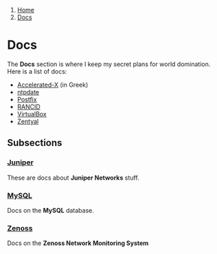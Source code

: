 <!-- -
Title: Docs
Description: Marios Zindilis's Docs 
First Published: 2014-06-30
- -->

<ol class="breadcrumb" itemprop="breadcrumb">
	<li><a href="/">Home</a></li>
	<li><a href="/docs/">Docs</a></li>
</ol>

Docs
====

The **Docs** section is where I keep my secret plans for world domination. Here 
is a list of docs:

*   [Accelerated-X](/docs/accelerated-x.el.html) (in Greek)
*   [ntpdate](/docs/ntpdate.html)
*   [Postfix](/docs/postfix.html)
*   [RANCID](/docs/rancid.html)
*   [VirtualBox](/docs/virtualbox.html)
*   [Zentyal](/docs/zentyal.html)

Subsections
-----------

### [Juniper](/docs/juniper/)
These are docs about **Juniper Networks** stuff.

### [MySQL](/docs/mysql/)
Docs on the **MySQL** database.

### [Zenoss](/docs/zenoss/)
Docs on the **Zenoss Network Monitoring System**
